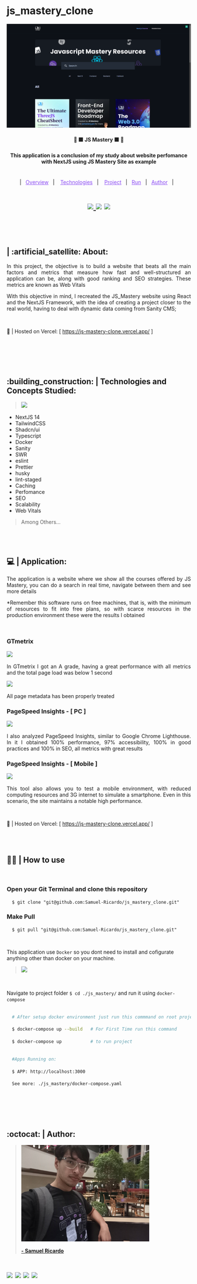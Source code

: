 # js_mastery_clone

<p align="center">
  <a href="https://fullcycle.com.br/" target="_blank">
    <img width="auto" src="./readme_files/cover.png"/>
  </a>
</p>

<h4 align="center" >🚀 🟪 JS Mastery 🟪 🚀</h4>

<h4 align="center">
  This application is a conclusion of my study about website perfomance with NextJS using JS Mastery Site as example
</h4>

#

<p align="center">
  |&nbsp;&nbsp;
  <a style="color: #8a4af3;" href="#project">Overview</a>&nbsp;&nbsp;&nbsp;|&nbsp;&nbsp;&nbsp;
  <a style="color: #8a4af3;" href="#techs">Technologies</a>&nbsp;&nbsp;&nbsp;|&nbsp;&nbsp;&nbsp;
  <a style="color: #8a4af3;" href="#app">Project</a>&nbsp;&nbsp;&nbsp;|&nbsp;&nbsp;
  <a style="color: #8a4af3;" href="#run-project">Run</a>&nbsp;&nbsp;&nbsp;|&nbsp;&nbsp;
  <a style="color: #8a4af3;" href="#author">Author</a>&nbsp;&nbsp;&nbsp;|&nbsp;&nbsp;&nbsp;
</p>

#

<h1 align="center">
  
  <a href="https://github.com/Samuel-Ricardo">
    <img src="https://img.shields.io/static/v1?label=&message=Samuel%20Ricardo&color=black&style=for-the-badge&logo=GITHUB"/>
  </a>

  <a herf="https://www.instagram.com/samuel_ricardo.ex/">
    <img src='https://img.shields.io/static/v1?label=&message=Samuel.ex&color=black&style=for-the-badge&logo=instagram'/> 
  </a>

  <a herf='https://www.linkedin.com/in/samuel-ricardo/'>
    <img src='https://img.shields.io/static/v1?label=&message=Samuel%20Ricardo&color=black&style=for-the-badge&logo=LinkedIn'/> 
  </a>

</h1>

<br>

<p id="project"/>

<br>

<h2>  | :artificial_satellite: About:  </h2>

<p align="justify">
In this project, the objective is to build a website that beats all the main factors and metrics that measure how fast and well-structured an application can be, along with good ranking and SEO strategies. These metrics are known as Web Vitals
</p>

<p align="justify">
With this objective in mind, I recreated the JS_Mastery website using React and the NextJS Framework, with the idea of creating a project closer to the real world, having to deal with dynamic data coming from Sanity CMS;
</p>

<br>

📡 | Hosted on Vercel: [ https://js-mastery-clone.vercel.app/ ]

<br>

#

<br>

<h2 id="techs">
  :building_construction: | Technologies and Concepts Studied:
</h2>

> <a href='https://nextjs.org/'> <img width="64px" src="https://cdn.jsdelivr.net/gh/devicons/devicon@latest/icons/nextjs/nextjs-original-wordmark.svg" /> </a>

- NextJS 14
- TailwindCSS
- Shadcn/ui
- Typescript
- Docker
- Sanity
- SWR
- eslint
- Prettier
- husky
- lint-staged
- Caching
- Perfomance
- SEO
- Scalability
- Web Vitals

> Among Others...

#

<br>

<h2 id="app">
  💻 | Application:
</h2>

<p align="justify">
The application is a website where we show all the courses offered by JS Mastery, you can do a search in real time, navigate between them and see more details
</p>

<p align="justify">
*Remember this software runs on free machines, that is, with the minimum of resources to fit into free plans, so with scarce resources in the production environment these were the results I obtained
</p>

<br/>

### GTmetrix

 <img width="auto" src="https://media.discordapp.net/attachments/852529276083503134/1186477752036110366/image.png?ex=65e67303&is=65d3fe03&hm=c55fbd8fc21ab5a27048637146006febac323090d4047ec22af95274051779ce&=&format=webp&quality=lossless&width=705&height=397"/> 

<br>

<p align="justify">
In GTmetrix I got an A grade, having a great performance with all metrics and the total page load was below 1 second
</p>

 <img width="auto" src="https://media.discordapp.net/attachments/852529276083503134/1186478279272693881/image.png?ex=65e67381&is=65d3fe81&hm=234ca92331d2979e7ae62626ed78c1c58addf1be28f9389382c84114c9bfb6ad&=&format=webp&quality=lossless&width=705&height=397"/> 

<br>

<p align="justify">
All page metadata has been properly treated
</p>

### PageSpeed Insights - [ PC ]

 <img width="auto" src="https://media.discordapp.net/attachments/852529276083503134/1186479624302100562/image.png?ex=65e674c2&is=65d3ffc2&hm=02059cfa35655199661d60848e73ebcdda3d06fc8e76acd562c174c4cbfd5bc3&=&format=webp&quality=lossless&width=705&height=397"/> 

<br>

<p align="justify">
I also analyzed PageSpeed Insights, similar to Google Chrome Lighthouse. In it I obtained 100% performance, 97% accessibility, 100% in good practices and 100% in SEO, all metrics with great results
</p>

### PageSpeed Insights - [ Mobile ]

 <img width="auto" src="https://media.discordapp.net/attachments/852529276083503134/1186479657671995422/image.png?ex=65e674ca&is=65d3ffca&hm=ab076e2de0546e7dd1b75af395b6a5b35a23dbc46da69c91a7d7c111e6f53641&=&format=webp&quality=lossless&width=705&height=397"/> 

<br>

<p align="justify">
This tool also allows you to test a mobile environment, with reduced computing resources and 3G internet to simulate a smartphone. Even in this scenario, the site maintains a notable high performance.
</p>

<br>

📡 | Hosted on Vercel: [ https://js-mastery-clone.vercel.app/ ]

<br>
<br>

<h2 id="run-project"> 
   👨‍💻 | How to use
</h2>

<br>

### Open your Git Terminal and clone this repository

```git
  $ git clone "git@github.com:Samuel-Ricardo/js_mastery_clone.git"
```

### Make Pull

```git
  $ git pull "git@github.com:Samuel-Ricardo/js_mastery_clone.git"
```

<br>

This application use `Docker` so you dont need to install and cofigurate anything other than docker on your machine.

> <a target="_blank" href="https://www.docker.com/"> <img width="48px" src="https://cdn.jsdelivr.net/gh/devicons/devicon/icons/docker/docker-plain-wordmark.svg" /> </a>

<br>

Navigate to project folder `$ cd ./js_mastery/` and run it using `docker-compose`

```bash

  # After setup docker environment just run this commmand on root project folder:

  $ docker-compose up --build   # For First Time run this command

  $ docker-compose up           # to run project


```

```bash

  #Apps Running on:

  $ APP: http://localhost:3000

  See more: ./js_mastery/docker-compose.yaml

```

<br>

#

<br>

<h2 id="author">
  :octocat: | Author:  
</h2>

> <a target="_blank" href="https://www.linkedin.com/in/samuel-ricardo/"> <img width="350px" src="https://github.com/Samuel-Ricardo/bolao-da-copa/blob/main/readme_files/IMG_20220904_220148_188.jpg?raw=true"/> <br> <p> <b> - Samuel Ricardo</b> </p></a>

<h1>
  <a herf='https://github.com/Samuel-Ricardo'>
    <img src='https://img.shields.io/static/v1?label=&message=Samuel%20Ricardo&color=black&style=for-the-badge&logo=GITHUB'> 
  </a>
  
  <a herf='https://www.instagram.com/samuel_ricardo.ex/'>
    <img src='https://img.shields.io/static/v1?label=&message=Samuel.ex&color=black&style=for-the-badge&logo=instagram'> 
  </a>
  
  <a herf='https://twitter.com/SamuelR84144340'>
    <img src='https://img.shields.io/static/v1?label=&message=Samuel%20Ricardo&color=black&style=for-the-badge&logo=twitter'> 
  </a>
  
   <a herf='https://www.linkedin.com/in/samuel-ricardo/'>
    <img src='https://img.shields.io/static/v1?label=&message=Samuel%20Ricardo&color=black&style=for-the-badge&logo=LinkedIn'> 
  </a>
</h1>
